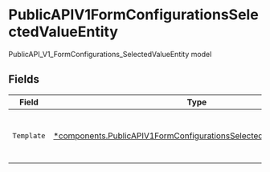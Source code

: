# PublicAPIV1FormConfigurationsSelectedValueEntity

PublicAPI_V1_FormConfigurations_SelectedValueEntity model


## Fields

| Field                                                                                                                                                       | Type                                                                                                                                                        | Required                                                                                                                                                    | Description                                                                                                                                                 |
| ----------------------------------------------------------------------------------------------------------------------------------------------------------- | ----------------------------------------------------------------------------------------------------------------------------------------------------------- | ----------------------------------------------------------------------------------------------------------------------------------------------------------- | ----------------------------------------------------------------------------------------------------------------------------------------------------------- |
| `Template`                                                                                                                                                  | [*components.PublicAPIV1FormConfigurationsSelectedValueEntityTemplate](../../models/components/publicapiv1formconfigurationsselectedvalueentitytemplate.md) | :heavy_minus_sign:                                                                                                                                          | The template for the selected value                                                                                                                         |